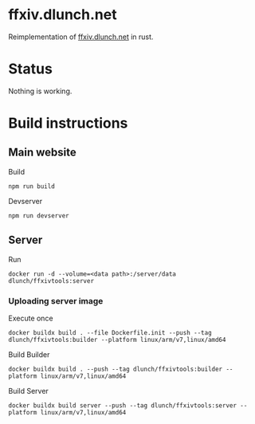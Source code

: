 # ffxiv.dlunch.net

Reimplementation of [ffxiv.dlunch.net](ffxiv.dlunch.net) in rust.

# Status

Nothing is working.

# Build instructions

## Main website

Build

```
npm run build
```

Devserver

```
npm run devserver
```

## Server

Run

```
docker run -d --volume=<data path>:/server/data dlunch/ffxivtools:server
```

### Uploading server image

Execute once

```
docker buildx build . --file Dockerfile.init --push --tag dlunch/ffxivtools:builder --platform linux/arm/v7,linux/amd64
```

Build Builder

```
docker buildx build . --push --tag dlunch/ffxivtools:builder --platform linux/arm/v7,linux/amd64
```

Build Server

```
docker buildx build server --push --tag dlunch/ffxivtools:server --platform linux/arm/v7,linux/amd64
```
